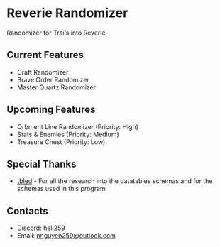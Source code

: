 # Reverie Randomizer

Randomizer for Trails into Reverie

## Current Features

- Craft Randomizer
- Brave Order Randomizer
- Master Quartz Randomizer

## Upcoming Features

- Orbment Line Randomizer (Priority: High)
- Stats & Enemies (Priority: Medium)
- Treasure Chest (Priority: Low)

## Special Thanks

- [tbled](https://git.sr.ht/~quf/tocs/tree/trunk/tbled/README.md) - For all the research into the datatables schemas and for the schemas used in this program

## Contacts

- Discord: hell259
- Email: <nnguyen259@outlook.com>

